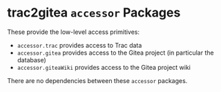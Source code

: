 # trac2gitea `accessor` Packages

These provide the low-level access primitives:
* `accessor.trac` provides access to Trac data
* `accessor.gitea` provides access to the Gitea project (in particular the database)
* `accessor.giteaWiki` provides access to the Gitea project wiki

There are no dependencies between these `accessor` packages.